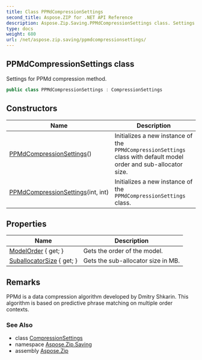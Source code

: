 ```yaml
---
title: Class PPMdCompressionSettings
second_title: Aspose.ZIP for .NET API Reference
description: Aspose.Zip.Saving.PPMdCompressionSettings class. Settings for PPMd compression method
type: docs
weight: 680
url: /net/aspose.zip.saving/ppmdcompressionsettings/
---
```

## PPMdCompressionSettings class

Settings for PPMd compression method.

```csharp
public class PPMdCompressionSettings : CompressionSettings
```

## Constructors

| Name | Description |
| --- | --- |
| [PPMdCompressionSettings](ppmdcompressionsettings/#constructor)() | Initializes a new instance of the `PPMdCompressionSettings` class with default model order and sub-allocator size. |
| [PPMdCompressionSettings](ppmdcompressionsettings/#constructor_1)(int, int) | Initializes a new instance of the `PPMdCompressionSettings` class. |

## Properties

| Name | Description |
| --- | --- |
| [ModelOrder](../../aspose.zip.saving/ppmdcompressionsettings/modelorder/) { get; } | Gets the order of the model. |
| [SuballocatorSize](../../aspose.zip.saving/ppmdcompressionsettings/suballocatorsize/) { get; } | Gets the sub-allocator size in MB. |

## Remarks

PPMd is a data compression algorithm developed by Dmitry Shkarin. This algorithm is based on predictive phrase matching on multiple order contexts.

### See Also

* class [CompressionSettings](../compressionsettings/)
* namespace [Aspose.Zip.Saving](../../aspose.zip.saving/)
* assembly [Aspose.Zip](../../)


